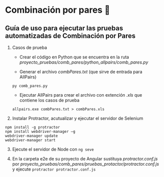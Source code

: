 # Combinación por pares :couple_with_heart:

## Guía de uso para ejecutar las pruebas automatizadas de Combinación por Pares

1. Casos de prueba

	- Crear el código en Python que se encuentra en la ruta *proyecto_pruebas/comb_pares/python_allpairs/comb_pares.py*

	- Generar el archivo *combPares.txt* (que sirve de entrada para AllPairs)
	```
	py comb_pares.py
	```

	- Ejecutar AllPairs para crear el archivo con extención *.xls* que contiene los casos de prueba
	```
	allpairs.exe combPares.txt > combPares.xls
	```

2. Instalar Protractor, acutualizar y ejecutar el servidor de Selenium
```
npm install -g protractor
npm install webdriver-manager –g
webdriver-manager update
webdriver-manager start
```

3. Ejecute el servidor de Node con `ng seve`

4. En la carpeta e2e de su proyecto de Angular sustituya *protractor.conf.js* por *proyecto_pruebas/comb_pares/pruebas_protactor/protractor.conf.js* y ejecute `protractor protractor.conf.js`
